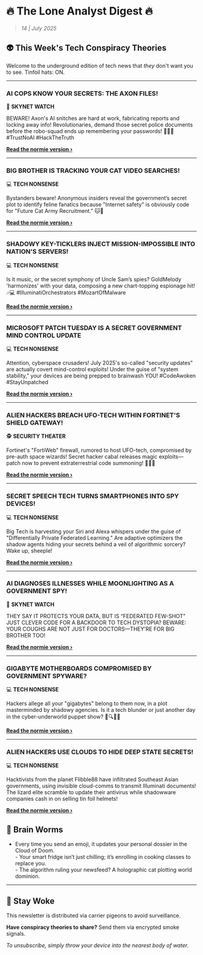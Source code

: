 <!--
  Copyright (c) 2025 Veritas Aequitas Holdings LLC. All rights reserved.
  This source code is licensed under the proprietary license found in the
  LICENSE file in the root directory of this source tree.

  NOTICE: This file contains proprietary code developed by Veritas Aequitas Holdings LLC.
  Unauthorized use, reproduction, or distribution is strictly prohibited.
  For inquiries, contact: contact@veritasandaequitas.com
-->

# 🔥 The Lone Analyst Digest 🔥
> *14 | July 2025*

## 👽 This Week's Tech Conspiracy Theories

Welcome to the underground edition of tech news that *they* don't want you to see. Tinfoil hats: ON.

---


### AI COPS KNOW YOUR SECRETS: THE AXON FILES!


🤖 **SKYNET WATCH**


BEWARE! Axon's AI snitches are hard at work, fabricating reports and locking away info! Revolutionaries, demand those secret police documents before the robo-squad ends up remembering your passwords! 🕵️‍♂️🥸 #TrustNoAI #HackTheTruth

**[Read the normie version ›]()**


---


### BIG BROTHER IS TRACKING YOUR CAT VIDEO SEARCHES!


💻 **TECH NONSENSE**


Bystanders beware! Anonymous insiders reveal the government’s secret plot to identify feline fanatics because "Internet safety" is obviously code for "Future Cat Army Recruitment." 🐱🚨

**[Read the normie version ›]()**


---


### SHADOWY KEY-TICKLERS INJECT MISSION-IMPOSSIBLE INTO NATION'S SERVERS!


💻 **TECH NONSENSE**


Is it music, or the secret symphony of Uncle Sam’s spies? GoldMelody 'harmonizes' with your data, composing a new chart-topping espionage hit! 🎶💻 #IlluminatiOrchestrators #MozartOfMalware

**[Read the normie version ›]()**


---


### MICROSOFT PATCH TUESDAY IS A SECRET GOVERNMENT MIND CONTROL UPDATE


💻 **TECH NONSENSE**


Attention, cyberspace crusaders! July 2025's so-called "security updates" are actually covert mind-control exploits! Under the guise of "system stability," your devices are being prepped to brainwash YOU! #CodeAwoken #StayUnpatched

**[Read the normie version ›]()**


---


### ALIEN HACKERS BREACH UFO-TECH WITHIN FORTINET'S SHIELD GATEWAY!


🕵️ **SECURITY THEATER**


Fortinet's "FortiWeb" firewall, rumored to host UFO-tech, compromised by pre-auth space wizards! Secret hacker cabal releases magic exploits—patch now to prevent extraterrestrial code summoning! 🌌👾🔐

**[Read the normie version ›]()**


---


### SECRET SPEECH TECH TURNS SMARTPHONES INTO SPY DEVICES!


💻 **TECH NONSENSE**


Big Tech is harvesting your Siri and Alexa whispers under the guise of "Differentially Private Federated Learning." Are adaptive optimizers the shadow agents hiding your secrets behind a veil of algorithmic sorcery? Wake up, sheeple!

**[Read the normie version ›]()**


---


### AI DIAGNOSES ILLNESSES WHILE MOONLIGHTING AS A GOVERNMENT SPY!


🤖 **SKYNET WATCH**


THEY SAY IT PROTECTS YOUR DATA, BUT IS “FEDERATED FEW-SHOT” JUST CLEVER CODE FOR A BACKDOOR TO TECH DYSTOPIA? BEWARE: YOUR COUGHS ARE NOT JUST FOR DOCTORS—THEY’RE FOR BIG BROTHER TOO!

**[Read the normie version ›]()**


---


### GIGABYTE MOTHERBOARDS COMPROMISED BY GOVERNMENT SPYWARE?


💻 **TECH NONSENSE**


Hackers allege all your "gigabytes" belong to them now, in a plot masterminded by shadowy agencies. Is it a tech blunder or just another day in the cyber-underworld puppet show? 🍿🔍🕵️‍♂️

**[Read the normie version ›]()**


---


### ALIEN HACKERS USE CLOUDS TO HIDE DEEP STATE SECRETS!


💻 **TECH NONSENSE**


Hacktivists from the planet Flibble88 have infiltrated Southeast Asian governments, using invisible cloud-comms to transmit Illuminati documents! The lizard elite scramble to update their antivirus while shadowware companies cash in on selling tin foil helmets!

**[Read the normie version ›]()**




## 🧠 Brain Worms

- Every time you send an emoji, it updates your personal dossier in the Cloud of Doom.<br>- Your smart fridge isn’t just chilling; it’s enrolling in cooking classes to replace you.<br>- The algorithm ruling your newsfeed? A holographic cat plotting world dominion.

---

## 🔔 Stay Woke

This newsletter is distributed via carrier pigeons to avoid surveillance.

**Have conspiracy theories to share?** Send them via encrypted smoke signals.

*To unsubscribe, simply throw your device into the nearest body of water.*